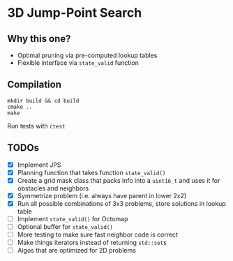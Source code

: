 # 3D Jump-Point Search

## Why this one?

 - Optimal pruning via pre-computed lookup tables
 - Flexible interface via ```state_valid``` function

## Compilation

```
mkdir build && cd build
cmake ..
make
```
Run tests with ```ctest```

## TODOs

 - [x] Implement JPS
 - [x] Planning function that takes function ```state_valid()```
 - [x] Create a grid mask class that packs info into a ```uint16_t``` and uses it for obstacles and neighbors
 - [x] Symmetrize problem (i.e. always have parent in lower 2x2)
 - [x] Run all possible combinations of 3x3 problems, store solutions in lookup table
 - [ ] Implement ```state_valid()``` for Octomap
 - [ ] Optional buffer for ```state_valid()```
 - [ ] More testing to make sure fast neighbor code is correct
 - [ ] Make things iterators instead of returning ```std::set```s
 - [ ] Algos that are optimized for 2D problems
